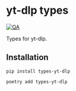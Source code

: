 # yt-dlp types

[![QA](https://github.com/Tatsh/yt-dlp-types/actions/workflows/qa.yml/badge.svg)](https://github.com/Tatsh/yt-dlp-types/actions/workflows/qa.yml)

Types for yt-dlp.

## Installation

```shell
pip install types-yt-dlp
```

```shell
poetry add types-yt-dlp
```
